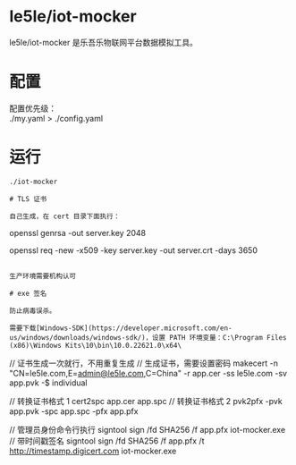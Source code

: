 # le5le/iot-mocker

le5le/iot-mocker 是乐吾乐物联网平台数据模拟工具。

# 配置

配置优先级：  
./my.yaml > ./config.yaml

# 运行

```
./iot-mocker

# TLS 证书

自己生成，在 cert 目录下面执行：

```

openssl genrsa -out server.key 2048

openssl req -new -x509 -key server.key -out server.crt -days 3650

```

生产环境需要机构认可

# exe 签名

防止病毒误杀。

需要下载[Windows-SDK](https://developer.microsoft.com/en-us/windows/downloads/windows-sdk/)，设置 PATH 环境变量：C:\Program Files (x86)\Windows Kits\10\bin\10.0.22621.0\x64\

```

// 证书生成一次就行，不用重复生成
// 生成证书，需要设置密码
makecert -n "CN=le5le.com,E=admin@le5le.com,C=China" -r app.cer -ss le5le.com -sv app.pvk -$ individual

// 转换证书格式 1
cert2spc app.cer app.spc
// 转换证书格式 2
pvk2pfx -pvk app.pvk -spc app.spc -pfx app.pfx

// 管理员身份命令行执行
signtool sign /fd SHA256 /f app.pfx iot-mocker.exe
// 带时间戳签名
signtool sign /fd SHA256 /f app.pfx /t http://timestamp.digicert.com iot-mocker.exe

```

```
